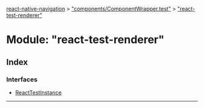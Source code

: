 [react-native-navigation](../README.md) > ["components/ComponentWrapper.test"](../modules/_components_componentwrapper_test_.md) > ["react-test-renderer"](../modules/_components_componentwrapper_test_._react_test_renderer_.md)



# Module: "react-test-renderer"

## Index

### Interfaces

* [ReactTestInstance](../interfaces/_components_componentwrapper_test_._react_test_renderer_.reacttestinstance.md)



---
